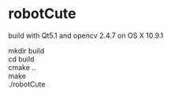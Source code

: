 robotCute
=========

build with Qt5.1 and opencv 2.4.7 on OS X 10.9.1

mkdir build  
cd build  
cmake ..  
make  
./robotCute
